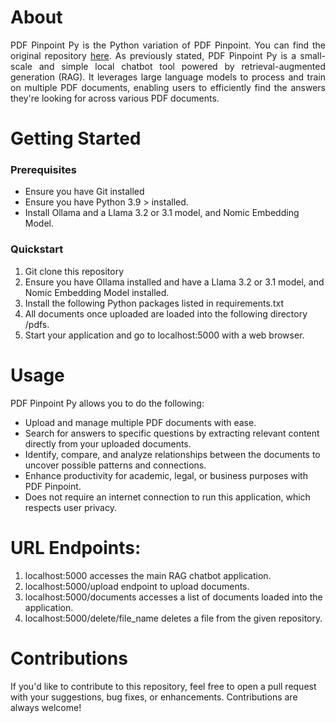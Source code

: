 # **About**
<p align="justify">
  PDF Pinpoint Py is the Python variation of PDF Pinpoint. 
  You can find the original repository <a href="https://github.com/dug22/PDF-Pinpoint" target="_blank">here</a>. 
  As previously stated, PDF Pinpoint Py is a small-scale and simple local chatbot tool powered by retrieval-augmented generation (RAG). It leverages large language models to process and train on multiple PDF documents, enabling users to efficiently find the answers they're looking for across various PDF documents.
</p>


# Getting Started 
### **Prerequisites**
* Ensure you have Git installed
* Ensure you have Python 3.9 > installed.
* Install Ollama and a Llama 3.2 or 3.1 model, and Nomic Embedding Model.

### **Quickstart**
1. Git clone this repository
2. Ensure you have Ollama installed and have a Llama 3.2 or 3.1 model, and Nomic Embedding Model installed.
3. Install the following Python packages listed in requirements.txt
4. All documents once uploaded are loaded into the following directory /pdfs.
5. Start your application and go to localhost:5000 with a web browser.

# **Usage**
PDF Pinpoint Py allows you to do the following:

   * Upload and manage multiple PDF documents with ease.
   * Search for answers to specific questions by extracting relevant content directly from your uploaded documents.
   * Identify, compare, and analyze relationships between the documents to uncover possible patterns and connections.
   * Enhance productivity for academic, legal, or business purposes with PDF Pinpoint.
   * Does not require an internet connection to run this application, which respects user privacy.

# **URL Endpoints:**
   1. localhost:5000 accesses the main RAG chatbot application.
   2. localhost:5000/upload endpoint to upload documents.
   3. localhost:5000/documents accesses a list of documents loaded into the application.
   4. localhost:5000/delete/file_name deletes a file from the given repository.

# **Contributions**
If you'd like to contribute to this repository, feel free to open a pull request with your suggestions, bug fixes, or enhancements. Contributions are always welcome!
